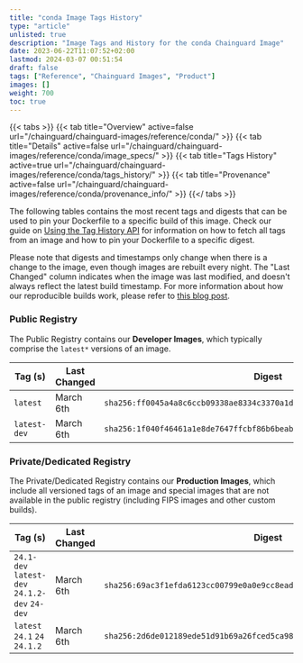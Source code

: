 ```yaml
---
title: "conda Image Tags History"
type: "article"
unlisted: true
description: "Image Tags and History for the conda Chainguard Image"
date: 2023-06-22T11:07:52+02:00
lastmod: 2024-03-07 00:51:54
draft: false
tags: ["Reference", "Chainguard Images", "Product"]
images: []
weight: 700
toc: true
---
```


{{< tabs >}}
{{< tab title="Overview" active=false url="/chainguard/chainguard-images/reference/conda/" >}}
{{< tab title="Details" active=false url="/chainguard/chainguard-images/reference/conda/image_specs/" >}}
{{< tab title="Tags History" active=true url="/chainguard/chainguard-images/reference/conda/tags_history/" >}}
{{< tab title="Provenance" active=false url="/chainguard/chainguard-images/reference/conda/provenance_info/" >}}
{{</ tabs >}}

The following tables contains the most recent tags and digests that can be used to pin your Dockerfile to a specific build of this image. Check our guide on [Using the Tag History API](/chainguard/chainguard-images/using-the-tag-history-api/) for information on how to fetch all tags from an image and how to pin your Dockerfile to a specific digest.

Please note that digests and timestamps only change when there is a change to the image, even though images are rebuilt every night. The "Last Changed" column indicates when the image was last modified, and doesn't always reflect the latest build timestamp. For more information about how our reproducible builds work, please refer to [this blog post](https://www.chainguard.dev/unchained/reproducing-chainguards-reproducible-image-builds).

### Public Registry
The Public Registry contains our **Developer Images**, which typically comprise the `latest*` versions of an image.

| Tag (s)       | Last Changed | Digest                                                                    |
|---------------|--------------|---------------------------------------------------------------------------|
|  `latest`     | March 6th    | `sha256:ff0045a4a8c6ccb09338ae8334c3370a1decccea9a94e96ae644e1b67c70541a` |
|  `latest-dev` | March 6th    | `sha256:1f040f46461a1e8de7647ffcbf86b6beabc0d51f4853322787a9735e69f929d4` |


### Private/Dedicated Registry
The Private/Dedicated Registry contains our **Production Images**, which include all versioned tags of an image and special images that are not available in the public registry (including FIPS images and other custom builds).

| Tag (s)                                        | Last Changed | Digest                                                                    |
|------------------------------------------------|--------------|---------------------------------------------------------------------------|
|  `24.1-dev` `latest-dev` `24.1.2-dev` `24-dev` | March 6th    | `sha256:69ac3f1efda6123cc00799e0a0e9cc8eade11c2255a619ff8b0786a23f8af29b` |
|  `latest` `24.1` `24` `24.1.2`                 | March 6th    | `sha256:2d6de012189ede51d91b69a26fced5ca989b264aca37820ac596988623cc74b9` |

